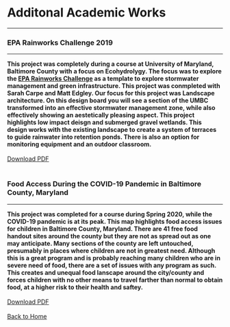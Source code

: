 # Additonal Academic Works
---
### **EPA Rainworks Challenge 2019**
---
**This project was completely during a course at University of Maryland, Baltimore County with a focus on Ecohydrolygy. The focus was to explore the [EPA Rainworks Challenge](https://www.epa.gov/green-infrastructure/campus-rainworks-challenge-0) as a template to explore stormwater management and green infrastructure. This project was conmpleted with Sarah Carpe and Matt Edgley. Our focus for this project was Landscape architecture. On this design board you will see a section of the UMBC transformed into an effective stormwater management zone, while also effectively showing an aestetically pleasing aspect. This project highlights low impact deisgn and submerged gravel wetlands. This design works with the existing landscape to create a system of terraces to guide rainwater into retention ponds. There is also an option for monitoring equipment and an outdoor classroom.**
<br><br>
[Download PDF](/projects/DeignBoardp1.pdf)
<br>
<br>
### **Food Access During the COVID-19 Pandemic in Baltimore County, Maryland**
---
**This project was completed for a course during Spring 2020, while the COVID-19 pandemic is at its peak. This map highlights food access issues for children in Baltimore County, Maryland. There are 41 free food handout sites around the county but they are not as spread out as one may anticipate. Many sections of the county are left untouched, presumably in places where children are not in greatest need. Although this is a great program and is probably reaching many children who are in severe need of food, there are a set of issues with any program as such. This creates and unequal food lanscape around the city/county and forces children with no other means to travel farther than normal to obtain food, at a higher risk to their health and saftey.**
<br><br>
[Download PDF](/projects/ZineMap_Peet.pdf)
<br>
<br>
[Back to Home](https://sophiepeet.github.io)
